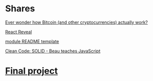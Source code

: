 # Shares

[Ever wonder how Bitcoin (and other cryptocurrencies) actually work?](https://www.youtube.com/watch?v=bBC-nXj3Ng4)

[React Reveal](https://www.react-reveal.com)

[module README template](https://gist.github.com/PurpleBooth/109311bb0361f32d87a2)

[Clean Code: SOLID - Beau teaches JavaScript](https://www.youtube.com/watch?v=XzdhzyAukMM)


# [Final project](https://github.com/VGamezz19/MDitor)
